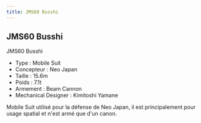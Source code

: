 ```yaml
---
title: JMS60 Busshi
---
```


JMS60 Busshi
------------




JMS60 Busshi   
  
- Type : Mobile Suit  
- Concepteur : Neo Japan  
- Taille : 15.6m  
- Poids : 7.1t  
- Armement : Beam Cannon  
- Mechanical Designer : Kimitoshi Yamane  
  
Mobile Suit utilisé pour la défense de Neo Japan, il est principalement pour usage spatial et n'est armé que d'un canon.

